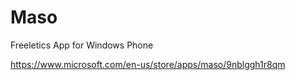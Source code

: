# Maso
Freeletics App for Windows Phone

https://www.microsoft.com/en-us/store/apps/maso/9nblggh1r8qm
